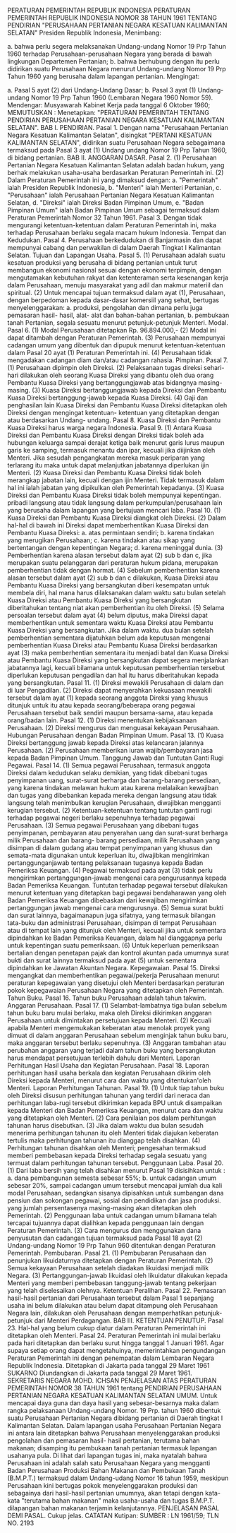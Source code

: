 PERATURAN PEMERINTAH REPUBLIK INDONESIA PERATURAN PEMERINTAH REPUBLIK INDONESIA NOMOR 38 TAHUN 1961 TENTANG PENDIRIAN "PERUSAHAAN PERTANIAN NEGARA KESATUAN KALIMANTAN SELATAN" Presiden Republik Indonesia,
Menimbang:

a. bahwa perlu segera melaksanakan Undang-undang Nomor 19 Prp Tahun 1960 terhadap Perusahaan-perusahaan Negara yang berada di bawah lingkungan Departemen Pertanian;
b. bahwa berhubung dengan itu perlu didirikan suatu Perusahaan Negara menurut Undang-undang Nomor 19 Prp Tahun 1960 yang berusaha dalam lapangan pertanian.
Mengingat:

a. Pasal 5 ayat (2) dari Undang-Undang Dasar;
b. Pasal 3 ayat (1) Undang-undang Nomor 19 Prp Tahun 1960 (Lembaran Negara 1960 Nomor 59). Mendengar: Musyawarah Kabinet Kerja pada tanggal 6 Oktober 1960;
MEMUTUSKAN :
 Menetapkan: "PERATURAN PEMERINTAH TENTANG PENDIRIAN PERUSAHAAN PERTANIAN NEGARA KESATUAN KALIMANTAN SELATAN". BAB I. PENDIRIAN. Pasal 1. Dengan nama "Perusahaan Pertanian Negara Kesatuan Kalimantan Selatan", disingkat "PERTANI KESATUAN KALIMANTAN SELATAN", didirikan suatu Perusahaan Negara sebagaimana termaksud pada Pasal 3 ayat (1) Undang undang Nomor 19 Prp Tahun 1960, di bidang pertanian. BAB II. ANGGARAN DASAR. Pasal 2.
(1) Perusahaan Pertanian Negara Kesatuan Kalimantan Selatan adalah badan hukum, yang berhak melakukan usaha-usaha berdasarkan Peraturan Pemerintah ini.
(2) Dalam Peraturan Pemerintah ini yang dimaksud dengan:
a. "Pemerintah" ialah Presiden Republik Indonesia, b. "Menteri" ialah Menteri Pertanian, c. "Perusahaan" ialah Perusahaan Pertanian Negara Kesatuan Kalimantan Selatan, d. "Direksi" ialah Direksi Badan Pimpinan Umum, e. "Badan Pimpinan Umum" ialah Badan Pimpinan Umum sebagai termaksud dalam Peraturan Pemerintah Nomor 32 Tahun 1961. Pasal 3. Dengan tidak mengurangi ketentuan-ketentuan dalam Peraturan Pemerintah ini, maka terhadap Perusahaan berlaku segala macam hukum Indonesia. Tempat dan Kedudukan. Pasal 4. Perusahaan berkedudukan di Banjarmasin dan dapat mempunyai cabang dan perwakilan di dalam Daerah Tingkat I Kalimantan Selatan. Tujuan dan Lapangan Usaha. Pasal 5.
(1) Perusahaan adalah suatu kesatuan produksi yang berusaha di bidang pertanian untuk turut membangun ekonomi nasional sesuai dengan ekonomi terpimpin, dengan mengutamakan kebutuhan rakyat dan ketenteraman serta kesenangan kerja dalam Perusahaan, menuju masyarakat yang adil dan makmur materiil dan spiritual.
(2) Untuk mencapai tujuan termaksud dalam ayat (1), Perusahaan, dengan berpedoman kepada dasar-dasar komersiil yang sehat, bertugas menyelenggarakan:
a. produksi, pengolahan dan dimana perlu juga pemasaran hasil- hasil, alat- alat dan bahan-bahan pertanian, b. pembukaan tanah Pertanian, segala sesuatu menurut petunjuk-petunjuk Menteri. Modal. Pasal 6.
(1) Modal Perusahaan ditetapkan Rp. 96.894.000,- (2) Modal ini dapat ditambah dengan Peraturan Pemerintah.
(3) Perusahaan mempunyai cadangan umum yang dibentuk dan dipupuk menurut ketentuan-ketentuan dalam Pasal 20 ayat (1) Peraturan Pemerintah ini.
(4) Perusahaan tidak mengadakan cadangan diam dan/atau cadangan rahasia. Pimpinan. Pasal 7.
(1) Perusahaan dipimpin oleh Direksi.
(2) Pelaksanaan tugas direksi sehari-hari dilakukan oleh seorang Kuasa Direksi yang dibantu oleh dua orang Pembantu Kuasa Direksi yang bertanggungjawab atas bidangnya masing-masing.
(3) Kuasa Direksi bertanggungjawab kepada Direksi dan Pembantu Kuasa Direksi bertanggung-jawab kepada Kuasa Direksi.
(4) Gaji dan penghasilan lain Kuasa Direksi dan Pembantu Kuasa Direksi ditetapkan oleh Direksi dengan mengingat ketentuan- ketentuan yang ditetapkan dengan atau berdasarkan Undang- undang. Pasal 8. Kuasa Direksi dan Pembantu Kuasa Direksi harus warga negara Indonesia. Pasal 9.
(1) Antara Kuasa Direksi dan Pembantu Kuasa Direksi dengan Direksi tidak boleh ada hubungan keluarga sampai derajat ketiga baik menurut garis lurus maupun garis ke samping, termasuk menantu dan ipar, kecuali jika diijinkan oleh Menteri. Jika sesudah pengangkatan mereka masuk periparan yang terlarang itu maka untuk dapat melanjutkan jabatannya diperlukan ijin Menteri.
(2) Kuasa Direksi dan Pembantu Kuasa Direksi tidak boleh merangkap jabatan lain, kecuali dengan ijin Menteri. Tidak termasuk dalam hal ini ialah jabatan yang dipikulkan oleh Pemerintah kepadanya.
(3) Kuasa Direksi dan Pembantu Kuasa Direksi tidak boleh mempunyai kepentingan. pribadi langsung atau tidak langsung dalam perkumpulan/perusahaan lain yang berusaha dalam lapangan yang bertujuan mencari laba. Pasal 10.
(1) Kuasa Direksi dan Pembantu Kuasa Direksi diangkat oleh Direksi.
(2) Dalam hal-hal di bawah ini Direksi dapat memberhentikan Kuasa Direksi dan Pembantu Kuasa Direksi:
a. atas permintaan sendiri;
b. karena tindakan yang merugikan Perusahaan;
c. karena tindakan atau sikap yang bertentangan dengan kepentingan Negara;
d. karena meninggal dunia.
(3) Pemberhentian karena alasan tersebut dalam ayat (2) sub b dan c, jika merupakan suatu pelanggaran dari peraturan hukum pidana, merupakan pemberhentian tidak dengan hormat.
(4) Sebelum pemberhentian karena alasan tersebut dalam ayat (2) sub b dan c dilakukan, Kuasa Direksi atau Pembantu Kuasa Direksi yang bersangkutan diberi kesempatan untuk membela diri, hal mana harus dilaksanakan dalam waktu satu bulan setelah Kuasa Direksi atau Pembantu Kuasa Direksi yang bersangkutan diberitahukan tentang niat akan pemberhentian itu oleh Direksi.
(5) Selama persoalan tersebut dalam ayat (4) belum diputus, maka Direksi dapat memberhentikan untuk sementara waktu Kuasa Direksi atau Pembantu Kuasa Direksi yang bersangkutan. Jika dalam waktu. dua bulan setelah pemberhentian sementara dijatuhkan belum ada keputusan mengenai pemberhentian Kuasa Direksi atau Pembantu Kuasa Direksi berdasarkan ayat (3) maka pemberhentian sementara itu menjadi batal dan Kuasa Direksi atau Pembantu Kuasa Direksi yang bersangkutan dapat segera menjalankan jabatannya lagi, kecuali bilamana untuk keputusan pemberhentian tersebut diperlukan keputusan pengadilan dan hal itu harus diberitahukan kepada yang bersangkutan. Pasal 11.
(1) Direksi mewakili Perusahaan di dalam dan di luar Pengadilan.
(2) Direksi dapat menyerahkan kekuasaan mewakili tersebut dalam ayat (1) kepada seorang anggota Direksi yang khusus ditunjuk untuk itu atau kepada seorang/beberapa orang pegawai Perusahaan tersebut baik sendiri maupun bersama-sama, atau kepada orang/badan lain. Pasal 12.
(1) Direksi menentukan kebijaksanaan Perusahaan.
(2) Direksi mengurus dan menguasai kekayaan Perusahaan. Hubungan Perusahaan dengan Badan Pimpinan Umum. Pasal 13.
(1) Kuasa Direksi bertanggung jawab kepada Direksi atas kelancaran jalannya Perusahaan.
(2) Perusahaan memberikan iuran wajib/pembayaran jasa kepada Badan Pimpinan Umum. Tanggung Jawab dan Tuntutan Ganti Rugi Pegawai. Pasal 14.
(1) Semua pegawai Perusahaan, termasuk anggota Direksi dalam kedudukan selaku demikian, yang tidak dibebani tugas penyimpanan uang, surat-surat berharga dan barang-barang persediaan, yang karena tindakan melawan hukum atau karena melalaikan kewajiban dan tugas yang dibebankan kepada mereka dengan langsung atau tidak langsung telah menimbulkan kerugian Perusahaan, diwajibkan mengganti kerugian tersebut.
(2) Ketentuan-ketentuan tentang tuntutan ganti rugi terhadap pegawai negeri berlaku sepenuhnya terhadap pegawai Perusahaan.
(3) Semua pegawai Perusahaan yang dibebani tugas penyimpanan, pembayaran atau penyerahan uang dan surat-surat berharga milik Perusahaan dan barang- barang persediaan, milik Perusahaan yang disimpan di dalam gudang atau tempat penyimpanan yang khusus dan semata-mata digunakan untuk keperluan itu, diwajibkan mengirimkan pertanggunganjawab tentang pelaksanaan tugasnya kepada Badan Pemeriksa Keuangan.
(4) Pegawai termaksud pada ayat (3) tidak perlu mengirimkan pertanggungan-jawab mengenai cara pengurusannya kepada Badan Pemeriksa Keuangan. Tuntutan terhadap pegawai tersebut dilakukan menurut ketentuan yang ditetapkan bagi pegawai bendaharawan yang oleh Badan Pemeriksa Keuangan dibebaskan dari kewajiban mengirimkan pertanggungan jawab mengenai cara mengurusnya.
(5) Semua surat bukti dan surat lainnya, bagaimanapun juga sifatnya, yang termasuk bilangan tata-buku dan administrasi Perusahaan, disimpan di tempat Perusahaan atau di tempat lain yang ditunjuk oleh Menteri, kecuali jika untuk sementara dipindahkan ke Badan Pemeriksa Keuangan, dalam hal dianggapnya perlu untuk kepentingan suatu pemeriksaan.
(6) Untuk keperluan pemeriksaan bertalian dengan penetapan pajak dan kontrol akuntan pada umumnya surat bukti dan surat lainnya termaksud pada ayat (5) untuk sementara dipindahkan ke Jawatan Akuntan Negara. Kepegawaian. Pasal 15. Direksi mengangkat dan memberhentikan pegawai/pekerja Perusahaan menurut peraturan kepegawaian yang disetujui oleh Menteri berdasarkan peraturan pokok kepegawaian Perusahaan Negara yang ditetapkan oleh Pemerintah. Tahun Buku. Pasal 16. Tahun buku Perusahaan adalah tahun takwim. Anggaran Perusahaan. Pasal 17.
(1) Selambat-lambatnya tiga bulan sebelum tahun buku baru mulai berlaku, maka oleh Direksi dikirimkan anggaran Perusahaan untuk dimintakan persetujuan kepada Menteri.
(2) Kecuali apabila Menteri mengemukakan keberatan atau menolak proyek yang dimuat di dalam anggaran Perusahaan sebelum menginjak tahun buku baru, maka anggaran tersebut berlaku sepenuhnya.
(3) Anggaran tambahan atau perubahan anggaran yang terjadi dalam tahun buku yang bersangkutan harus mendapat persetujuan terlebih dahulu dari Menteri. Laporan Perhitungan Hasil Usaha dan Kegiatan Perusahaan. Pasal 18. Laporan perhitungan hasil usaha berkala dan kegiatan Perusahaan dikirim oleh Direksi kepada Menteri, menurut cara dan waktu yang ditentukan'oleh Menteri. Laporan Perhitungan Tahunan. Pasal 19.
(1) Untuk tiap tahun buku oleh Direksi disusun perhitungan tahunan yang terdiri dari neraca dan perhitungan laba-rugi tersebut dikirimkan kepada BPU untuk disampaikan kepada Menteri dan Badan Pemeriksa Keuangan, menurut cara dan waktu yang ditetapkan oleh Menteri.
(2) Cara penilaian pos dalam perhitungan tahunan harus disebutkan.
(3) Jika dalam waktu dua bulan sesudah menerima perhitungan tahunan itu oleh Menteri tidak diajukan keberatan tertulis maka perhitungan tahunan itu dianggap telah disahkan.
(4) Perhitungan tahunan disahkan oleh Menteri; pengesahan termaksud memberi pembebasan kepada Direksi terhadap segala sesuatu yang termuat dalam perhitungan tahunan tersebut. Penggunaan Laba. Pasal 20.
(1) Dari laba bersih yang telah disahkan menurut Pasal 19 disisihkan untuk :
a. dana pembangunan semesta sebesar 55%;
b. untuk cadangan umum sebesar 20%, sampai cadangan umum tersebut mencapai jumlah dua kali modal Perusahaan, sedangkan sisanya dipisahkan untuk sumbangan dana pensiun dan sokongan pegawai, sosial dan pendidikan dan jasa produksi. yang jumlah persentasenya masing-masing akan ditetapkan oleh Pemerintah.
(2) Penggunaan laba untuk cadangan umum bilamana telah tercapai tujuannya dapat dialihkan kepada penggunaan lain dengan Peraturan Pemerintah.
(3) Cara mengurus dan menggunakan dana penyusutan dan cadangan tujuan termaksud pada Pasal 18 ayat (2) Undang-undang Nomor 19 Prp Tahun 960 ditentukan dengan Peraturan Pemerintah. Pembubaran. Pasal 21.
(1) Pembubaran Perusahaan dan penunjukan likuidaturnya ditetapkan dengan Peraturan Pemerintah.
(2) Semua kekayaan Perusahaan setelah diadakan likuidasi menjadi milik Negara.
(3) Pertanggungan-jawab likuidasi oleh likuidatur dilakukan kepada Menteri yang memberi pembebasan tanggung-jawab tentang pekerjaan yang telah diselesaikan olehnya. Ketentuan Peralihan. Pasal 22. Pemasaran hasil-hasil pertanian dari Perusahaan tersebut dalam Pasal 1 sepanjang usaha ini belum dilakukan atau belum dapat ditampung oleh Perusahaan Negara lain, dilakukan oleh Perusahaan dengan memperhatikan petunjuk-petunjuk dari Menteri Perdagangan. BAB III. KETENTUAN PENUTUP. Pasal 23. Hal-hal yang belum cukup diatur dalam Peraturan Pemerintah ini ditetapkan oleh Menteri. Pasal 24. Peraturan Pemerintah ini mulai berlaku pada hari ditetapkan dan berlaku surut hingga tanggal 1 Januari 1961. Agar supaya setiap orang dapat mengetahuinya, memerintahkan pengundangan Peraturan Pemerintah ini dengan penempatan dalam Lembaran Negara Republik Indonesia. Ditetapkan di Jakarta pada tanggal 29 Maret 1961 SUKARNO Diundangkan di Jakarta pada tanggal 29 Maret 1961. SEKRETARIS NEGARA MOHD. ICHSAN PENJELASAN ATAS PERATURAN PEMERINTAH NOMOR 38 TAHUN 1961 tentang PENDIRIAN PERUSAHAAN PERTANIAN NEGARA KESATUAN KALIMANTAN SELATAN UMUM. Untuk mencapai daya guna dan daya hasil yang sebesar-besarnya maka dalam rangka pelaksanaan Undang-undang Nomor. 19 Prp. tahun 1960 dibentuk suatu Perusahaan Pertanian Negara dibidang pertanian di Daerah tingkat I Kalimantan Selatan. Dalam lapangan usaha Perusahaan Pertanian Negara ini antara lain ditetapkan bahwa Perusahaan menyelenggarakan produksi pengolahan dan pemasaran hasil- hasil pertanian, terutama bahan makanan; disamping itu pembukaan tanah pertanian termasuk lapangan usahanya pula. Di lihat dari lapangan tugas ini, maka nyatalah bahwa Perusahaan ini adalah salah satu Perusahaan Negara yang mengganti Badan Perusahaan Produksi Bahan Makanan dan Pembukaan Tanah (B.M.P.T.) termaksud dalam Undang-udang Nomor 16 tahun 1959, meskipun Perusahaan kini bertugas pokok menyelenggarakan produksi dan sebagainya dari hasil-hasil pertanian umumnya, akan tetapi dengan kata-kata "terutama bahan makanan" maka usaha-usaha dan tugas B.M.P.T. dilapangan bahan makanan terjamin kelanjutannya. PENJELASAN PASAL DEMI PASAL. Cukup jelas. CATATAN Kutipan: SUMBER : LN 1961/59; TLN NO. 2193